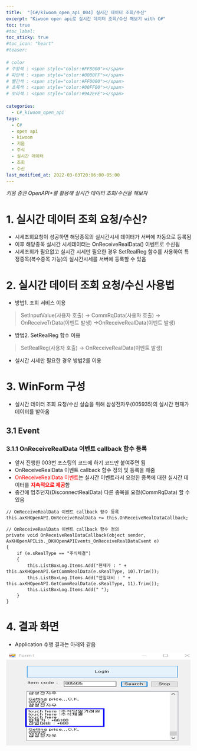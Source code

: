 ```yaml
---
title:  "[C#/kiwoom_open_api_004] 실시간 데이터 조회/수신"
excerpt: "Kiwoom open api로 실시간 데이터 조회/수신 해보기 with C#"
toc: true
#toc_label:
toc_sticky: true
#toc_icon: "heart"
#teaser: 

# color
# 주황색 : <span style="color:#FF8000"></span>
# 파란색 : <span style="color:#0000FF"></span>
# 빨간색 : <span style="color:#FF0000"></span>
# 초록색 : <span style="color:#00FF00"></span>
# 보라색 : <span style="color:#9A2EFE"></span>

categories:
  - C#_kiwoom_open_api
tags:
  - C#
  - open api
  - kiwoom
  - 키움
  - 주식
  - 실시간 데이터
  - 조회
  - 수신
last_modified_at: 2022-03-03T20:06:00-05:00
---
```

*키움 증권 OpenAPI+를 활용해 실시간 데이터 조회/수신을 해보자*
  
# 1. 실시간 데이터 조회 요청/수신?
* 시세조회요청이 성공하면 해당종목의 실시간시세 데이터가 서버에 자동으로 등록됨
* 이후 해당종목 실시간 시세데이터는 OnReceiveRealData() 이벤트로 수신됨
* 시세조회가 필요없고 실시간 시세만 필요한 경우 SetRealReg 함수를 사용하여 특정종목(복수종목 가능)의 실시간시세를 서버에 등록할 수 있음

# 2. 실시간 데이터 조회 요청/수신 사용법
* 방법1. 조회 서비스 이용
> SetInputValue(사용자 호출) -> CommRqData(사용자 호출) -> OnReceiveTrData(이벤트 발생) ->OnReceiveRealData(이벤트 발생)

* 방법2. SetRealReg 함수 이용
> SetRealReg(사용자 호출) -> OnReceiveRealData(이벤트 발생)
  
* 실시간 시세만 필요한 경우 방법2를 이용

# 3. WinForm 구성
* 실시간 데이터 조회 요청/수신 실습을 위해 삼성전자우(005935)의 실시간 현재가 데이터를 받아옴

## 3.1 Event
### 3.1.1 OnReceiveRealData 이벤트 callback 함수 등록
* 앞서 진행한 003번 포스팅의 코드에 하기 코드만 붙여주면 됨
* OnReceiveRealData 이벤트 callback 함수 정의 및 등록을 해줌
* <span style="color:#FF0000">OnReceiveRealData 이벤트</span>는 실시간 이벤트라서 요청한 종목에 대한 실시간 데이터를 <span style="color:#FF0000">**지속적으로 제공**</span>함
* 중간에 멈추던지(DisconnectRealData) 다른 종목을 요청(CommRqData) 할 수 있음

```
// OnReceiveRealData 이벤트 callback 함수 등록
this.axKHOpenAPI.OnReceiveRealData += this.OnReceiveRealDataCallback;
```
```
// OnReceiveRealData 이벤트 callback 함수 정의
private void OnReceiveRealDataCallback(object sender, AxKHOpenAPILib._DKHOpenAPIEvents_OnReceiveRealDataEvent e)
{
    if (e.sRealType == "주식체결")
    {
        this.ListBoxLog.Items.Add("현재가 : " + this.axKHOpenAPI.GetCommRealData(e.sRealType, 10).Trim());
        this.ListBoxLog.Items.Add("전일대비 : " + this.axKHOpenAPI.GetCommRealData(e.sRealType, 11).Trim());
        this.ListBoxLog.Items.Add(" ");
    }
}
```

# 4. 결과 화면
* Application 수행 결과는 아래와 같음  
<img src="/assets/images/220303_kiwoom_realtime/realtime.png" width="500" height="250">